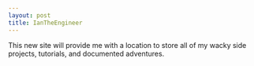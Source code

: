 ```yaml
---
layout: post
title: IanTheEngineer
---
```


This new site will provide me with a location to store all of my wacky side projects, tutorials, and documented adventures.

